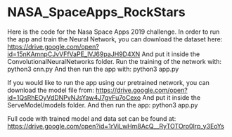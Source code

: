 # NASA_SpaceApps_RockStars
Here is the code for the Nasa Space Apps 2019 challenge.
In order to run the app and train the Neural Network, you can download the dataset here:
https://drive.google.com/open?id=15nKAmnpCJvVFfVaPE_lVJ69paJH9D4XN
And put it inside the ConvolutionalNeuralNetworks folder.
Run the training of the network with:
python3 cnn.py
And then run the app with:
python3 app.py

If you would like to run the app using our pretrained network, you can download
the model file from:
https://drive.google.com/open?id=1QsRhEOyVdDNPvNJsYaw4J7gvFu7oCexo
And put it inside the ServeModel/models folder. And then run the app:
python3 app.py


Full code with trained model and data set can be found at:
https://drive.google.com/open?id=1rViLwHm8AcQ__RyTOTOro0lrp_y3EoYs
